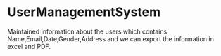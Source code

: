 # UserManagementSystem
Maintained information about the users which contains Name,Email,Date,Gender,Address and we can export the information in excel and PDF.

